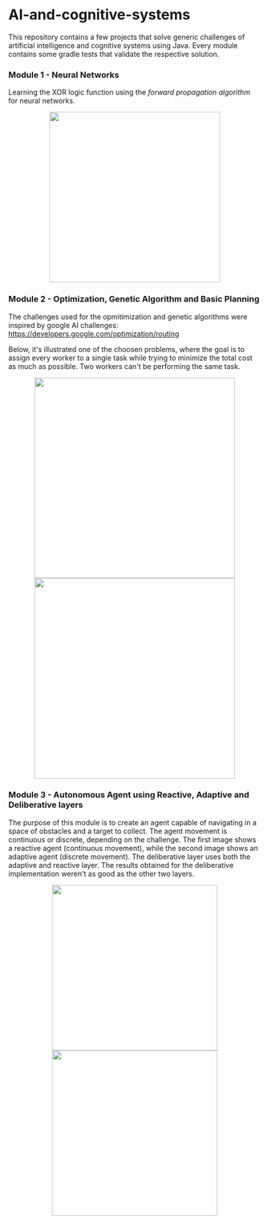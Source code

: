 # AI-and-cognitive-systems
This repository contains a few projects that solve generic challenges of artificial intelligence and cognitive systems using Java. Every module contains some gradle tests that validate the respective solution.

### Module 1 - Neural Networks
Learning the XOR logic function using the _forward propagation algorithm_ for neural networks.

<p align="center">
<img src="https://user-images.githubusercontent.com/47757441/185814110-f2196dcf-204d-4a80-87d8-3301780ec895.png" width="340">
</p>

### Module 2 - Optimization, Genetic Algorithm and Basic Planning
The challenges used for the opmitimization and genetic algorithms were inspired by google AI challenges:
https://developers.google.com/optimization/routing

Below, it's illustrated one of the choosen problems, where the goal is to assign every worker to a single task while trying to minimize the total cost as much as possible. Two workers can't be performing the same task.

<p align="center">
<img src="https://user-images.githubusercontent.com/47757441/185814121-7e1ca33e-c6cf-4eb9-9746-dbb663316a5b.png" width="400">
<img src="https://user-images.githubusercontent.com/47757441/185814127-0b7315b2-b5ee-43b7-86ee-b52a9e9e5f45.png" width="400">
</p>

### Module 3 - Autonomous Agent using Reactive, Adaptive and Deliberative layers
The purpose of this module is to create an agent capable of navigating in a space of obstacles and a target to collect. The agent movement is continuous or discrete, depending on the challenge. The first image shows a reactive agent (continuous movement), while the second image shows an adaptive agent (discrete movement). The deliberative layer uses both the adaptive and reactive layer. The results obtained for the deliberative implementation weren't as good as the other two layers.

<p align="center">
<img src="https://user-images.githubusercontent.com/47757441/185814134-a40d2fa4-2bca-4d5a-b4bd-0a6a217b27fa.png" width="330">
<img src="https://user-images.githubusercontent.com/47757441/185814139-775105b9-34aa-4e32-8590-1a997bc7cab2.png" width="330">
</p>
